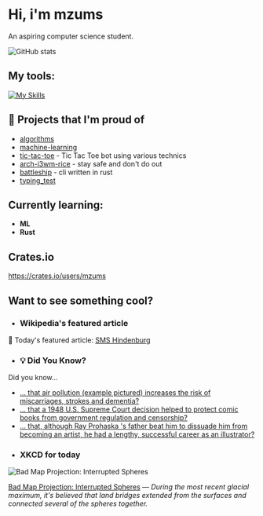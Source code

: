 # Hi, i'm mzums
An aspiring computer science student.  

![GitHub stats](https://github-readme-stats.vercel.app/api?username=mzums&show_icons=true&include_all_commits=true&theme=radical)

## My tools:
  
[![My Skills](https://skillicons.dev/icons?i=rust,python,pytorch,cpp,github,linux,arch,flutter&theme=dark)](https://skillicons.dev)

## 📌 Projects that I'm proud of
<!--PINNED:START-->
- [algorithms](https://github.com/mzums/algorithms)
- [machine-learning](https://github.com/mzums/machine-learning)
- [tic-tac-toe](https://github.com/mzums/tic-tac-toe) - Tic Tac Toe bot using various technics
- [arch-i3wm-rice](https://github.com/mzums/arch-i3wm-rice) - stay safe and don't do out
- [battleship](https://github.com/mzums/battleship) - cli written in rust
- [typing_test](https://github.com/mzums/typing_test)
<!--PINNED:END-->

## Currently learning:
- **ML**
- **Rust**

## Crates.io
https://crates.io/users/mzums

## Want to see something cool?

- ### Wikipedia's featured article
    <!--WIKI:START-->
📖 Today's featured article: [SMS Hindenburg](https://en.wikipedia.org/wiki/SMS_Hindenburg)
<!--WIKI:END-->

- ### 💡 Did You Know?
    <!--DYK:START-->
Did you know...
- [... that air pollution (example pictured) increases the risk of miscarriages, strokes and dementia?](https://en.wikipedia.org/wiki/Air_pollution)
- [... that a 1948 U.S. Supreme Court decision helped to protect comic books from government regulation and censorship?](https://en.wikipedia.org/wiki/Winters_v._New_York)
- [... that, although Ray Prohaska 's father beat him to dissuade him from becoming an artist, he had a lengthy, successful career as an illustrator?](https://en.wikipedia.org/wiki/Ray_Prohaska)
<!--DYK:END-->

- ### XKCD for today
    <!--XKCD:START-->
![Bad Map Projection: Interrupted Spheres](https://imgs.xkcd.com/comics/bad_map_projection_interrupted_spheres.png)

[Bad Map Projection: Interrupted Spheres](https://xkcd.com/3122) — *During the most recent glacial maximum, it's believed that land bridges extended from the surfaces and connected several of the spheres together.*
<!--XKCD:END-->

